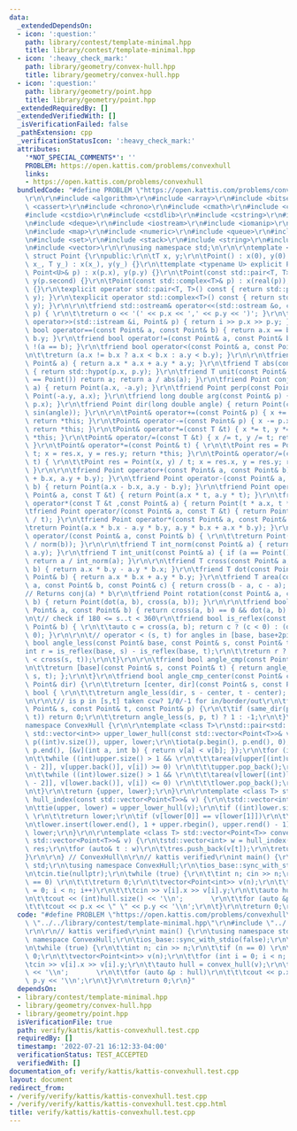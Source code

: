 ```yaml
---
data:
  _extendedDependsOn:
  - icon: ':question:'
    path: library/contest/template-minimal.hpp
    title: library/contest/template-minimal.hpp
  - icon: ':heavy_check_mark:'
    path: library/geometry/convex-hull.hpp
    title: library/geometry/convex-hull.hpp
  - icon: ':question:'
    path: library/geometry/point.hpp
    title: library/geometry/point.hpp
  _extendedRequiredBy: []
  _extendedVerifiedWith: []
  _isVerificationFailed: false
  _pathExtension: cpp
  _verificationStatusIcon: ':heavy_check_mark:'
  attributes:
    '*NOT_SPECIAL_COMMENTS*': ''
    PROBLEM: https://open.kattis.com/problems/convexhull
    links:
    - https://open.kattis.com/problems/convexhull
  bundledCode: "#define PROBLEM \"https://open.kattis.com/problems/convexhull\"\r\n\
    \r\n\r\n#include <algorithm>\r\n#include <array>\r\n#include <bitset>\r\n#include\
    \ <cassert>\r\n#include <chrono>\r\n#include <cmath>\r\n#include <complex>\r\n\
    #include <cstdio>\r\n#include <cstdlib>\r\n#include <cstring>\r\n#include <ctime>\r\
    \n#include <deque>\r\n#include <iostream>\r\n#include <iomanip>\r\n#include <list>\r\
    \n#include <map>\r\n#include <numeric>\r\n#include <queue>\r\n#include <random>\r\
    \n#include <set>\r\n#include <stack>\r\n#include <string>\r\n#include <unordered_map>\r\
    \n#include <vector>\r\n\r\nusing namespace std;\n\r\n\r\ntemplate <typename T>\
    \ struct Point {\r\npublic:\r\n\tT x, y;\r\n\tPoint() : x(0), y(0) {}\r\n\tPoint(T\
    \ x_, T y_) : x(x_), y(y_) {}\r\n\ttemplate <typename U> explicit Point(const\
    \ Point<U>& p) : x(p.x), y(p.y) {}\r\n\tPoint(const std::pair<T, T>& p) : x(p.first),\
    \ y(p.second) {}\r\n\tPoint(const std::complex<T>& p) : x(real(p)), y(imag(p))\
    \ {}\r\n\texplicit operator std::pair<T, T>() const { return std::pair<T, T>(x,\
    \ y); }\r\n\texplicit operator std::complex<T>() const { return std::complex<T>(x,\
    \ y); }\r\n\r\n\tfriend std::ostream& operator<<(std::ostream &o, const Point&\
    \ p) { \r\n\t\treturn o << '(' << p.x << ',' << p.y << ')'; }\r\n\tfriend std::istream&\
    \ operator>>(std::istream &i, Point& p) { return i >> p.x >> p.y; }\r\n\tfriend\
    \ bool operator==(const Point& a, const Point& b) { return a.x == b.x && a.y ==\
    \ b.y; }\r\n\tfriend bool operator!=(const Point& a, const Point& b) { return\
    \ !(a == b); }\r\n\tfriend bool operator<(const Point& a, const Point& b) { \r\
    \n\t\treturn (a.x != b.x ? a.x < b.x : a.y < b.y); }\r\n\r\n\tfriend T norm(const\
    \ Point& a) { return a.x * a.x + a.y * a.y; }\r\n\tfriend T abs(const Point& p)\
    \ { return std::hypot(p.x, p.y); }\r\n\tfriend T unit(const Point& a) { if (a\
    \ == Point()) return a; return a / abs(a); }\r\n\tfriend Point conj(const Point&\
    \ a) { return Point(a.x, -a.y); }\r\n\tfriend Point perp(const Point& a) { return\
    \ Point(-a.y, a.x); }\r\n\tfriend long double arg(const Point& p) { return atan2(p.y,\
    \ p.x); }\r\n\tfriend Point dir(long double angle) { return Point(cos(angle),\
    \ sin(angle)); }\r\n\r\n\tPoint& operator+=(const Point& p) { x += p.x, y += p.y;\
    \ return *this; }\r\n\tPoint& operator-=(const Point& p) { x -= p.x, y -= p.y;\
    \ return *this; }\r\n\tPoint& operator*=(const T &t) { x *= t, y *= t; return\
    \ *this; }\r\n\tPoint& operator/=(const T &t) { x /= t, y /= t; return *this;\
    \ }\r\n\tPoint& operator*=(const Point& t) { \r\n\t\tPoint res = Point(x, y) *\
    \ t; x = res.x, y = res.y; return *this; }\r\n\tPoint& operator/=(const Point&\
    \ t) { \r\n\t\tPoint res = Point(x, y) / t; x = res.x, y = res.y; return *this;\
    \ }\r\n\r\n\tfriend Point operator+(const Point& a, const Point& b) { return Point(a.x\
    \ + b.x, a.y + b.y); }\r\n\tfriend Point operator-(const Point& a, const Point&\
    \ b) { return Point(a.x - b.x, a.y - b.y); }\r\n\tfriend Point operator*(const\
    \ Point& a, const T &t) { return Point(a.x * t, a.y * t); }\r\n\tfriend Point\
    \ operator*(const T &t ,const Point& a) { return Point(t * a.x, t * a.y); }\r\n\
    \tfriend Point operator/(const Point& a, const T &t) { return Point(a.x / t, a.y\
    \ / t); }\r\n\tfriend Point operator*(const Point& a, const Point& b) { \r\n\t\
    \treturn Point(a.x * b.x - a.y * b.y, a.y * b.x + a.x * b.y); }\r\n\tfriend Point\
    \ operator/(const Point& a, const Point& b) { \r\n\t\treturn Point(a * conj(b)\
    \ / norm(b)); }\r\n\r\n\tfriend T int_norm(const Point& a) { return __gcd(a.x,\
    \ a.y); }\r\n\tfriend T int_unit(const Point& a) { if (a == Point()) return a;\
    \ return a / int_norm(a); }\r\n\r\n\tfriend T cross(const Point& a, const Point&\
    \ b) { return a.x * b.y - a.y * b.x; }\r\n\tfriend T dot(const Point& a, const\
    \ Point& b) { return a.x * b.x + a.y * b.y; }\r\n\tfriend T area(const Point&\
    \ a, const Point& b, const Point& c) { return cross(b - a, c - a); }\r\n\r\n\t\
    // Returns conj(a) * b\r\n\tfriend Point rotation(const Point& a, const Point&\
    \ b) { return Point(dot(a, b), cross(a, b)); }\r\n\r\n\tfriend bool same_dir(const\
    \ Point& a, const Point& b) { return cross(a, b) == 0 && dot(a, b) > 0; }\r\n\r\
    \n\t// check if 180 <= s..t < 360\r\n\tfriend bool is_reflex(const Point& a, const\
    \ Point& b) { \r\n\t\tauto c = cross(a, b); return c ? (c < 0) : (dot(a, b) <\
    \ 0); }\r\n\r\n\t// operator < (s, t) for angles in [base, base+2pi)\r\n\tfriend\
    \ bool angle_less(const Point& base, const Point& s, const Point& t) {\r\n\t\t\
    int r = is_reflex(base, s) - is_reflex(base, t);\r\n\t\treturn r ? (r < 0) : (0\
    \ < cross(s, t));\r\n\t}\r\n\r\n\tfriend bool angle_cmp(const Point& base) {\r\
    \n\t\treturn [base](const Point& s, const Point& t) { return angle_less(base,\
    \ s, t); };\r\n\t}\r\n\tfriend bool angle_cmp_center(const Point& center, const\
    \ Point& dir) {\r\n\t\treturn [center, dir](const Point& s, const Point& t) ->\
    \ bool { \r\n\t\t\treturn angle_less(dir, s - center, t - center); };\r\n\t}\r\
    \n\r\n\t// is p in [s,t] taken ccw? 1/0/-1 for in/border/out\r\n\tfriend int angle_between(const\
    \ Point& s, const Point& t, const Point& p) {\r\n\t\tif (same_dir(p, s) || same_dir(p,\
    \ t)) return 0;\r\n\t\treturn angle_less(s, p, t) ? 1 : -1;\r\n\t}\r\n};\n\r\n\
    namespace ConvexHull {\r\n\r\ntemplate <class T>\r\nstd::pair<std::vector<int>,\
    \ std::vector<int>> upper_lower_hull(const std::vector<Point<T>>& v) {\r\n\tstd::vector<int>\
    \ p((int)v.size()), upper, lower;\r\n\tiota(p.begin(), p.end(), 0);\r\n\tsort(p.begin(),\
    \ p.end(), [&v](int a, int b) { return v[a] < v[b]; });\r\n\tfor (int i : p) {\r\
    \n\t\twhile ((int)upper.size() > 1 && \r\n\t\t\tarea(v[upper[(int)upper.size()\
    \ - 2]], v[upper.back()], v[i]) >= 0) \r\n\t\t\tupper.pop_back();\r\n\t\tupper.push_back(i);\r\
    \n\t\twhile ((int)lower.size() > 1 && \r\n\t\t\tarea(v[lower[(int)lower.size()\
    \ - 2]], v[lower.back()], v[i]) <= 0) \r\n\t\t\tlower.pop_back();\r\n\t\tlower.push_back(i);\r\
    \n\t}\r\n\treturn {upper, lower};\r\n}\r\n\r\ntemplate <class T> std::vector<int>\
    \ hull_index(const std::vector<Point<T>>& v) {\r\n\tstd::vector<int> upper, lower;\r\
    \n\ttie(upper, lower) = upper_lower_hull(v);\r\n\tif ((int)lower.size() <= 1)\
    \ \r\n\t\treturn lower;\r\n\tif (v[lower[0]] == v[lower[1]])\r\n\t\treturn {0};\r\
    \n\tlower.insert(lower.end(), 1 + upper.rbegin(), upper.rend() - 1);\r\n\treturn\
    \ lower;\r\n}\r\n\r\ntemplate <class T> std::vector<Point<T>> convex_hull(const\
    \ std::vector<Point<T>>& v) {\r\n\tstd::vector<int> w = hull_index(v);\r\n\tstd::vector<Point<T>>\
    \ res;\r\n\tfor (auto& t : w)\r\n\t\tres.push_back(v[t]);\r\n\treturn res;\r\n\
    }\r\n\r\n} // ConvexHull\n\r\n// kattis verified\r\nint main() {\r\n\tusing namespace\
    \ std;\r\n\tusing namespace ConvexHull;\r\n\tios_base::sync_with_stdio(false);\r\
    \n\tcin.tie(nullptr);\r\n\twhile (true) {\r\n\t\tint n; cin >> n;\r\n\t\tif (n\
    \ == 0) \r\n\t\t\treturn 0;\r\n\t\tvector<Point<int>> v(n);\r\n\t\tfor (int i\
    \ = 0; i < n; i++)\r\n\t\t\tcin >> v[i].x >> v[i].y;\r\n\t\tauto hull = convex_hull(v);\r\
    \n\t\tcout << (int)hull.size() << '\\n';       \r\n\t\tfor (auto &p : hull)\r\n\
    \t\t\tcout << p.x << \" \" << p.y << '\\n';\r\n\t}\r\n\treturn 0;\r\n}\n"
  code: "#define PROBLEM \"https://open.kattis.com/problems/convexhull\"\r\n\r\n#include\
    \ \"../../library/contest/template-minimal.hpp\"\r\n#include \"../../library/geometry/convex-hull.hpp\"\
    \r\n\r\n// kattis verified\r\nint main() {\r\n\tusing namespace std;\r\n\tusing\
    \ namespace ConvexHull;\r\n\tios_base::sync_with_stdio(false);\r\n\tcin.tie(nullptr);\r\
    \n\twhile (true) {\r\n\t\tint n; cin >> n;\r\n\t\tif (n == 0) \r\n\t\t\treturn\
    \ 0;\r\n\t\tvector<Point<int>> v(n);\r\n\t\tfor (int i = 0; i < n; i++)\r\n\t\t\
    \tcin >> v[i].x >> v[i].y;\r\n\t\tauto hull = convex_hull(v);\r\n\t\tcout << (int)hull.size()\
    \ << '\\n';       \r\n\t\tfor (auto &p : hull)\r\n\t\t\tcout << p.x << \" \" <<\
    \ p.y << '\\n';\r\n\t}\r\n\treturn 0;\r\n}"
  dependsOn:
  - library/contest/template-minimal.hpp
  - library/geometry/convex-hull.hpp
  - library/geometry/point.hpp
  isVerificationFile: true
  path: verify/kattis/kattis-convexhull.test.cpp
  requiredBy: []
  timestamp: '2022-07-21 16:12:33-04:00'
  verificationStatus: TEST_ACCEPTED
  verifiedWith: []
documentation_of: verify/kattis/kattis-convexhull.test.cpp
layout: document
redirect_from:
- /verify/verify/kattis/kattis-convexhull.test.cpp
- /verify/verify/kattis/kattis-convexhull.test.cpp.html
title: verify/kattis/kattis-convexhull.test.cpp
---
```

